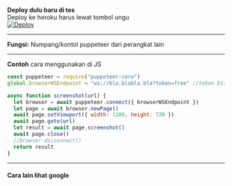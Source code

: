 **Deploy dulu baru di tes**<br>
Deploy ke heroku harus lewat tombol ungu<br>
[![Deploy](https://www.herokucdn.com/deploy/button.svg)](https://dashboard.heroku.com/new?template=https://github.com/frmdeveloper/numpangpup)

___
**Fungsi:** Numpang/kontol puppeteer dari perangkat lain<br>
___
**Contoh** cara menggunakan di JS
```js
const puppeteer = require("puppeteer-core")
global.browserWSEndpoint = "ws://bla.blabla.bla?token=free" //token bisa diubah di index.js

async function screenshot(url) {
  let browser = await puppeteer.connect({ browserWSEndpoint })
  let page = await browser.newPage()
  await page.setViewport({ width: 1280, height: 720 })
  await page.goto(url)
  let result = await page.screenshot()
  await page.close()
  //browser.dicsonnect()
  return result
}
```
___
#### Cara lain lihat google
